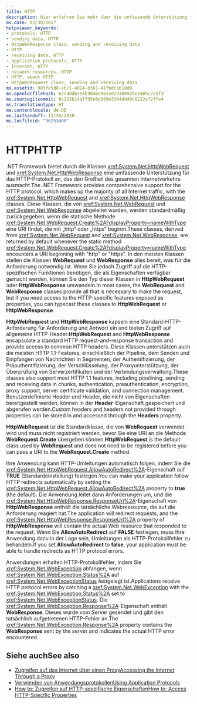 ```yaml
---
title: HTTP
description: Hier erfahren Sie mehr über die umfassende Unterstützung für das HTTP-Protokoll, die das .NET Framework mithilfe der Klassen „HttpWebRequest“ und „HttpWebRequest“ bereitstellt.
ms.date: 03/30/2017
helpviewer_keywords:
- protocols, HTTP
- sending data, HTTP
- HttpWebResponse class, sending and receiving data
- HTTP
- receiving data, HTTP
- application protocols, HTTP
- Internet, HTTP
- network resources, HTTP
- HTTP, about HTTP
- HttpWebRequest class, sending and receiving data
ms.assetid: 985fe5d8-eb71-4024-b361-41fbdc1618d8
ms.openlocfilehash: 62c4ddb7e4b904be501ed2938692bce405c7e5f3
ms.sourcegitcommit: bc293b14af795e0e999e3304dd40c0222cf2ffe4
ms.translationtype: HT
ms.contentlocale: de-DE
ms.lasthandoff: 11/26/2020
ms.locfileid: "96253400"
---
```

# <a name="http"></a><span data-ttu-id="96ff8-103">HTTP</span><span class="sxs-lookup"><span data-stu-id="96ff8-103">HTTP</span></span>

<span data-ttu-id="96ff8-104">.NET Framework bietet durch die Klassen <xref:System.Net.HttpWebRequest> und <xref:System.Net.HttpWebResponse> eine umfassende Unterstützung für das HTTP-Protokoll an, das den Großteil des gesamten Internetverkehrs ausmacht.</span><span class="sxs-lookup"><span data-stu-id="96ff8-104">The .NET Framework provides comprehensive support for the HTTP protocol, which makes up the majority of all Internet traffic, with the <xref:System.Net.HttpWebRequest> and <xref:System.Net.HttpWebResponse> classes.</span></span> <span data-ttu-id="96ff8-105">Diese Klassen, die von <xref:System.Net.WebRequest> und <xref:System.Net.WebResponse> abgeleitet wurden, werden standardmäßig zurückgegeben, wenn die statische Methode <xref:System.Net.WebRequest.Create%2A?displayProperty=nameWithType> eine URI findet, die mit „http“ oder „https“ beginnt.</span><span class="sxs-lookup"><span data-stu-id="96ff8-105">These classes, derived from <xref:System.Net.WebRequest> and <xref:System.Net.WebResponse>, are returned by default whenever the static method <xref:System.Net.WebRequest.Create%2A?displayProperty=nameWithType> encounters a URI beginning with "http" or "https".</span></span> <span data-ttu-id="96ff8-106">In den meisten Klassen stellen die Klassen **WebRequest** und **WebResponse** alles bereit, was für die Anforderung notwendig ist. Wenn Sie jedoch Zugriff auf die HTTP-spezifischen Funktionen benötigen, die als Eigenschaften verfügbar gemacht werden, können Sie den Typ dieser Klassen in **HttpWebRequest** oder **HttpWebResponse** umwandeln.</span><span class="sxs-lookup"><span data-stu-id="96ff8-106">In most cases, the **WebRequest** and **WebResponse** classes provide all that is necessary to make the request, but if you need access to the HTTP-specific features exposed as properties, you can typecast these classes to **HttpWebRequest** or **HttpWebResponse**.</span></span>  
  
 <span data-ttu-id="96ff8-107">**HttpWebRequest** und **HttpWebResponse** kapseln eine Standard-HTTP-Anforderung für Anforderung und Antwort ein und bieten Zugriff auf allgemeine HTTP-Header.</span><span class="sxs-lookup"><span data-stu-id="96ff8-107">**HttpWebRequest** and **HttpWebResponse** encapsulate a standard HTTP request-and-response transaction and provide access to common HTTP headers.</span></span> <span data-ttu-id="96ff8-108">Diese Klassen unterstützen auch die meisten HTTP 1.1-Features, einschließlich der Pipeline, dem Senden und Empfangen von Nachrichten in Segmenten, der Authentifizierung, der Präauthentifizierung, der Verschlüsselung, der Proxyunterstützung, der Überprüfung von Serverzertifikaten und der Verbindungsverwaltung.</span><span class="sxs-lookup"><span data-stu-id="96ff8-108">These classes also support most HTTP 1.1 features, including pipelining, sending and receiving data in chunks, authentication, preauthentication, encryption, proxy support, server certificate validation, and connection management.</span></span> <span data-ttu-id="96ff8-109">Benutzerdefinierte Header und Header, die nicht von Eigenschaften bereitgestellt werden, können in der **Header**-Eigenschaft gespeichert und abgerufen werden.</span><span class="sxs-lookup"><span data-stu-id="96ff8-109">Custom headers and headers not provided through properties can be stored in and accessed through the **Headers** property.</span></span>  
  
 <span data-ttu-id="96ff8-110">**HttpWebRequest** ist die Standardklasse, die von **WebRequest** verwendet wird und muss nicht registriert werden, bevor Sie eine URI an die Methode **WebRequest.Create** übergeben können.</span><span class="sxs-lookup"><span data-stu-id="96ff8-110">**HttpWebRequest** is the default class used by **WebRequest** and does not need to be registered before you can pass a URI to the **WebRequest.Create** method.</span></span>  
  
 <span data-ttu-id="96ff8-111">Ihre Anwendung kann HTTP-Umleitungen automatisch folgen, indem Sie die <xref:System.Net.HttpWebRequest.AllowAutoRedirect%2A>-Eigenschaft auf **TRUE** (Standardeinstellung) festlegen.</span><span class="sxs-lookup"><span data-stu-id="96ff8-111">You can make your application follow HTTP redirects automatically by setting the <xref:System.Net.HttpWebRequest.AllowAutoRedirect%2A> property to **true** (the default).</span></span> <span data-ttu-id="96ff8-112">Die Anwendung leitet dann Anforderungen um, und die <xref:System.Net.HttpWebResponse.ResponseUri%2A>-Eigenschaft von **HttpWebResponse** enthält die tatsächliche Webressource, die auf die Anforderung reagiert hat.</span><span class="sxs-lookup"><span data-stu-id="96ff8-112">The application will redirect requests, and the <xref:System.Net.HttpWebResponse.ResponseUri%2A> property of **HttpWebResponse** will contain the actual Web resource that responded to the request.</span></span> <span data-ttu-id="96ff8-113">Wenn Sie **AllowAutoRedirect** auf **FALSE** festlegen, muss Ihre Anwendung dazu in der Lage sein, Umleitungen als HTTP-Protokollfehler zu behandeln.</span><span class="sxs-lookup"><span data-stu-id="96ff8-113">If you set **AllowAutoRedirect** to **false**, your application must be able to handle redirects as HTTP protocol errors.</span></span>  
  
 <span data-ttu-id="96ff8-114">Anwendungen erhalten HTTP-Protokollfehler, indem Sie <xref:System.Net.WebException> abfangen, wenn <xref:System.Net.WebException.Status%2A> auf <xref:System.Net.WebExceptionStatus> festgelegt ist.</span><span class="sxs-lookup"><span data-stu-id="96ff8-114">Applications receive HTTP protocol errors by catching a <xref:System.Net.WebException> with the <xref:System.Net.WebException.Status%2A> set to <xref:System.Net.WebExceptionStatus>.</span></span> <span data-ttu-id="96ff8-115">Die <xref:System.Net.WebException.Response%2A>-Eigenschaft enthält **WebResponse**. Dieses wurde vom Server gesendet und gibt den tatsächlich aufgetretenen HTTP-Fehler an.</span><span class="sxs-lookup"><span data-stu-id="96ff8-115">The <xref:System.Net.WebException.Response%2A> property contains the **WebResponse** sent by the server and indicates the actual HTTP error encountered.</span></span>  
  
## <a name="see-also"></a><span data-ttu-id="96ff8-116">Siehe auch</span><span class="sxs-lookup"><span data-stu-id="96ff8-116">See also</span></span>

- [<span data-ttu-id="96ff8-117">Zugreifen auf das Internet über einen Proxy</span><span class="sxs-lookup"><span data-stu-id="96ff8-117">Accessing the Internet Through a Proxy</span></span>](accessing-the-internet-through-a-proxy.md)
- [<span data-ttu-id="96ff8-118">Verwenden von Anwendungsprotokollen</span><span class="sxs-lookup"><span data-stu-id="96ff8-118">Using Application Protocols</span></span>](using-application-protocols.md)
- [<span data-ttu-id="96ff8-119">How to: Zugreifen auf HTTP-spezifische Eigenschaften</span><span class="sxs-lookup"><span data-stu-id="96ff8-119">How to: Access HTTP-Specific Properties</span></span>](how-to-access-http-specific-properties.md)
